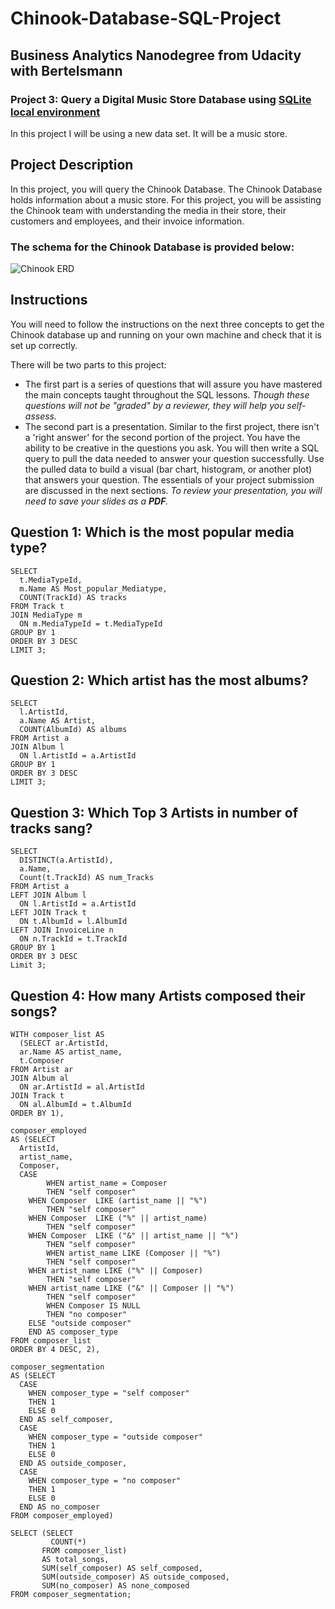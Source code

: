 # Chinook-Database-SQL-Project
## Business Analytics Nanodegree from Udacity with Bertelsmann

### Project 3: Query a Digital Music Store Database using [SQLite local environment](https://sqlitebrowser.org/dl/)
In this project I will be using a new data set. It will be a music store.

## Project Description
In this project, you will query the Chinook Database. The Chinook Database holds information about a music store. 
For this project, you will be assisting the Chinook team with understanding the media in their store, their customers and employees, and their invoice information. 

### The schema for the Chinook Database is provided below:

![Chinook ERD](https://user-images.githubusercontent.com/58610546/191956713-6d0518a2-3712-4387-95b3-65e83bf0b93d.png)

## Instructions
You will need to follow the instructions on the next three concepts to get the Chinook database up and running on your own machine and check that it is set up correctly.

There will be two parts to this project:
- The first part is a series of questions that will assure you have mastered the main concepts taught throughout the SQL lessons.
*Though these questions will not be "graded" by a reviewer, they will help you self-assess.*
- The second part is a presentation. Similar to the first project, there isn't a 'right answer' for the second portion of the project. You have the ability to be creative in the questions you ask. You will then write a SQL query to pull the data needed to answer your question successfully. Use the pulled data to build a visual (bar chart, histogram, or another plot) that answers your question. 
The essentials of your project submission are discussed in the next sections. 
*To review your presentation, you will need to save your slides as a **PDF**.*

## Question 1: Which is the most popular media type?

```{r}
SELECT
  t.MediaTypeId,
  m.Name AS Most_popular_Mediatype,
  COUNT(TrackId) AS tracks
FROM Track t
JOIN MediaType m
  ON m.MediaTypeId = t.MediaTypeId
GROUP BY 1
ORDER BY 3 DESC
LIMIT 3;
```

## Question 2: Which artist has the most albums?

```{r}
SELECT
  l.ArtistId,
  a.Name AS Artist,
  COUNT(AlbumId) AS albums
FROM Artist a
JOIN Album l
  ON l.ArtistId = a.ArtistId
GROUP BY 1
ORDER BY 3 DESC
LIMIT 3;
```

## Question 3: Which Top 3 Artists in number of tracks sang?

```{r}
SELECT
  DISTINCT(a.ArtistId),
  a.Name,
  Count(t.TrackId) AS num_Tracks
FROM Artist a
LEFT JOIN Album l
  ON l.ArtistId = a.ArtistId
LEFT JOIN Track t
  ON t.AlbumId = l.AlbumId
LEFT JOIN InvoiceLine n
  ON n.TrackId = t.TrackId
GROUP BY 1
ORDER BY 3 DESC
Limit 3;
```

## Question 4: How many Artists composed their songs?

```{r}
WITH composer_list AS 
  (SELECT ar.ArtistId,
  ar.Name AS artist_name,
  t.Composer
FROM Artist ar
JOIN Album al
  ON ar.ArtistId = al.ArtistId
JOIN Track t
  ON al.AlbumId = t.AlbumId
ORDER BY 1),

composer_employed
AS (SELECT
  ArtistId,
  artist_name,
  Composer,
  CASE
		WHEN artist_name = Composer
		THEN "self composer"
    WHEN Composer  LIKE (artist_name || "%")
		THEN "self composer"
    WHEN Composer  LIKE ("%" || artist_name)
		THEN "self composer"
    WHEN Composer  LIKE ("&" || artist_name || "%")
		THEN "self composer"
		WHEN artist_name LIKE (Composer || "%")
		THEN "self composer"
    WHEN artist_name LIKE ("%" || Composer)
		THEN "self composer"
    WHEN artist_name LIKE ("&" || Composer || "%")
		THEN "self composer"
		WHEN Composer IS NULL
		THEN "no composer"
    ELSE "outside composer"
	END AS composer_type
FROM composer_list
ORDER BY 4 DESC, 2),

composer_segmentation
AS (SELECT
  CASE
    WHEN composer_type = "self composer"
    THEN 1
    ELSE 0
  END AS self_composer,
  CASE
    WHEN composer_type = "outside composer"
    THEN 1
    ELSE 0
  END AS outside_composer,
  CASE
    WHEN composer_type = "no composer"
    THEN 1
    ELSE 0
  END AS no_composer
FROM composer_employed)

SELECT (SELECT
         COUNT(*)
       FROM composer_list)
       AS total_songs,
       SUM(self_composer) AS self_composed,
       SUM(outside_composer) AS outside_composed,
       SUM(no_composer) AS none_composed
FROM composer_segmentation;
```
